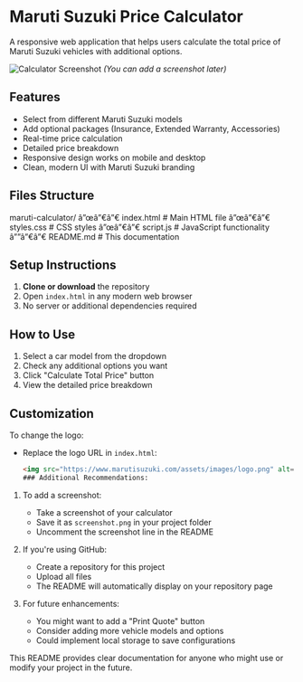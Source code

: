 # Maruti Suzuki Price Calculator

A responsive web application that helps users calculate the total price of Maruti Suzuki vehicles with additional options.

![Calculator Screenshot](screenshot.png) *(You can add a screenshot later)*

## Features

- Select from different Maruti Suzuki models
- Add optional packages (Insurance, Extended Warranty, Accessories)
- Real-time price calculation
- Detailed price breakdown
- Responsive design works on mobile and desktop
- Clean, modern UI with Maruti Suzuki branding

## Files Structure
maruti-calculator/
â”œâ”€â”€ index.html # Main HTML file
â”œâ”€â”€ styles.css # CSS styles
â”œâ”€â”€ script.js # JavaScript functionality
â””â”€â”€ README.md # This documentation

## Setup Instructions

1. **Clone or download** the repository
2. Open `index.html` in any modern web browser
3. No server or additional dependencies required

## How to Use

1. Select a car model from the dropdown
2. Check any additional options you want
3. Click "Calculate Total Price" button
4. View the detailed price breakdown

## Customization

To change the logo:
- Replace the logo URL in `index.html`:
  ```html
  <img src="https://www.marutisuzuki.com/assets/images/logo.png" alt="Maruti Suzuki Logo" class="logo">
  ### Additional Recommendations:

1. To add a screenshot:
   - Take a screenshot of your calculator
   - Save it as `screenshot.png` in your project folder
   - Uncomment the screenshot line in the README

2. If you're using GitHub:
   - Create a repository for this project
   - Upload all files
   - The README will automatically display on your repository page

3. For future enhancements:
   - You might want to add a "Print Quote" button
   - Consider adding more vehicle models and options
   - Could implement local storage to save configurations

This README provides clear documentation for anyone who might use or modify your project in the future.
